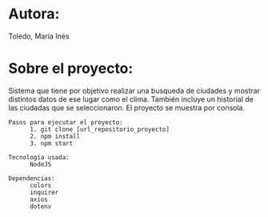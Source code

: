 # Autora:

Toledo, María Inés

# Sobre el proyecto:

Sistema que tiene por objetivo realizar una busqueda de ciudades y mostrar distintos datos de ese lugar como el clima. También incluye un historial de las ciudadas que se seleccionaron. El proyecto se muestra por consola.

```
Pasos para ejecutar el proyecto:
      1. git clone [url_repositorio_proyecto]
      2. npm install
      3. npm start

```

```
Tecnología usada:
      NodeJS
```

```
Dependencias:
      colors
      inquirer
      axios
      dotenv
```